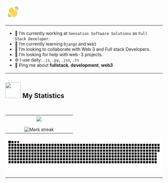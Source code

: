 

<br>



## <img src="https://raw.githubusercontent.com/ashu-guo/ashu-guo/main/assets/wave.gif" width="50px" height="50px" align="center"></img>

<table align="center">
<tr border="none">
<td width="100%" align="left">

- 🔭 I’m currently working at `Sensation Software Solutions` as  `Full Stack Developer`.
- 🌱 I’m currently learning `Django` and `Web3`
- 👯 I’m looking to collaborate with Web 3 and Full stack Developers.
- 🤔 I’m looking for help with web-3 projects.
- ⚙️ I use daily: `.js`, `.py`, `.jsx`, `.ts`
- 💬 Ping me about  **fullstack**, **development**, **web3**

</td>


</tr>
</table>




## <img src="https://media2.giphy.com/media/QssGEmpkyEOhBCb7e1/giphy.gif?cid=ecf05e47a0n3gi1bfqntqmob8g9aid1oyj2wr3ds3mg700bl&rid=giphy.gif" width="50px" height="50px"> My Statistics
<br>

<table align="center">
<tr border="none">
<td width="50%" align="center">

  <img  align="center"  src="https://github-readme-stats.vercel.app/api?username=princesinghrajput&theme=tokyonight&show_icons=true&hide_border=false&count_private=true" />
  <br></br>
  <img  title="🔥 Get streak stats for your profile at git.io/streak-stats" alt="Mark streak" src="https://github-readme-streak-stats.herokuapp.com/?user=princesinghrajput&theme=tokyonight&hide_border=false" /> 
</td>

</tr>
</table>

<p >
    <picture align="center">
      <source media="(prefers-color-scheme: dark)" srcset="https://raw.githubusercontent.com/ashu-guo/ashu-guo/master/assets/github-contribution-grid-snake.svg">
      <source media="(prefers-color-scheme: light)" srcset="https://raw.githubusercontent.com/ashu-guo/ashu-guo/master/assets/github-contribution-grid-snake.svg">
      <img alt="github contribution grid snake animation" src="https://raw.githubusercontent.com/ashu-guo/ashu-guo/master/assets/github-contribution-grid-snake.svg">
    </picture>
</p>







---

